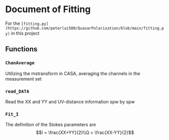 # Document of Fitting

For the `[fitting.py](https://github.com/peterlai500/QuasarPolarization/blob/main/fitting.py)` in this project

## Functions
### `ChanAverage`
Utilizing the mstransform in CASA, averaging the channels in  the measurement set

### `read_DATA`
Read the XX and YY and UV-distance information spw by spw

### `Fit_I`
The definition of the Stokes parameters are $$I = \frac{XX+YY}{2}\\Q = \frac{XX-YY}{2}$$
